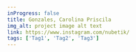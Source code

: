 ```yaml
---
inProgress: false
title: Gonzales, Carolina Priscila
img_alt: project image alt text
link: https://www.instagram.com/nubetik/
tags: ['Tag1', 'Tag2', 'Tag3']
---
```

